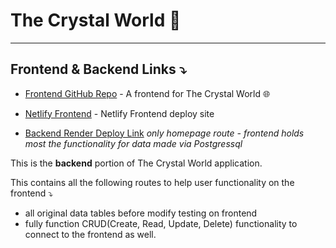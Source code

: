 # The Crystal World 💎

<hr>

## Frontend & Backend Links ⤵️

- [Frontend GitHub Repo](https://github.com/amber-king/crystal-world-frontend) - A frontend for The Crystal World 🌐

- [Netlify Frontend](TBA) - Netlify Frontend deploy site

- [Backend Render Deploy Link](https://crystal-world-backend.onrender.com) <i>only homepage route - frontend holds most the functionality for data made via Postgressql</i>

This is the <b>backend</b> portion of The Crystal World application.

This contains all the following routes to help user functionality on the frontend ⤵

- all original data tables before modify testing on frontend
  <br>
- fully function CRUD(Create, Read, Update, Delete) functionality to connect to the frontend as well.
